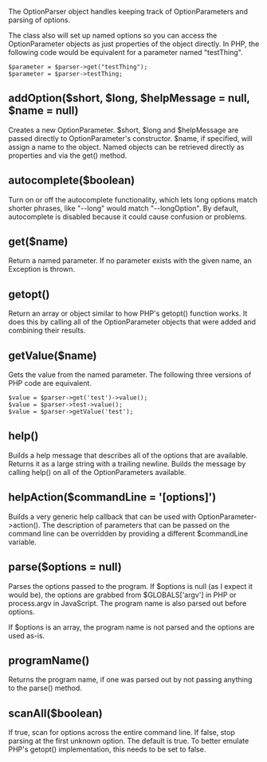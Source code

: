 The OptionParser object handles keeping track of OptionParameters and parsing
of options.

The class also will set up named options so you can access the OptionParameter
objects as just properties of the object directly.  In PHP, the following code
would be equivalent for a parameter named "testThing".

    $parameter = $parser->get("testThing");
    $parameter = $parser->testThing;

addOption($short, $long, $helpMessage = null, $name = null)
-----------------------------------------------------------

Creates a new OptionParameter.  $short, $long and $helpMessage are passed
directly to OptionParameter's constructor.  $name, if specified, will assign a
name to the object.  Named objects can be retrieved directly as properties and
via the get() method.

autocomplete($boolean)
----------------------

Turn on or off the autocomplete functionality, which lets long options match
shorter phrases, like "--long" would match "--longOption".  By default,
autocomplete is disabled because it could cause confusion or problems.

get($name)
----------

Return a named parameter.  If no parameter exists with the given name, an
Exception is thrown.

getopt()
--------

Return an array or object similar to how PHP's getopt() function works.  It
does this by calling all of the OptionParameter objects that were added and
combining their results.

getValue($name)
---------------

Gets the value from the named parameter.  The following three versions of PHP
code are equivalent.

    $value = $parser->get('test')->value();
    $value = $parser->test->value();
    $value = $parser->getValue('test');

help()
------

Builds a help message that describes all of the options that are available.
Returns it as a large string with a trailing newline.  Builds the message by
calling help() on all of the OptionParameters available.

helpAction($commandLine = '[options]')
--------------------------------------

Builds a very generic help callback that can be used with
OptionParameter->action().  The description of parameters that can be passed on
the command line can be overridden by providing a different $commandLine
variable.


parse($options = null)
----------------------

Parses the options passed to the program.  If $options is null (as I expect it
would be), the options are grabbed from $GLOBALS['argv'] in PHP or process.argv
in JavaScript.  The program name is also parsed out before options.

If $options is an array, the program name is not parsed and the options are
used as-is.

programName()
-------------

Returns the program name, if one was parsed out by not passing anything to the
parse() method.

scanAll($boolean)
-----------------

If true, scan for options across the entire command line.  If false, stop
parsing at the first unknown option.  The default is true.  To better emulate
PHP's getopt() implementation, this needs to be set to false.
